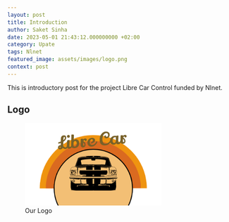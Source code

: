 ```yaml
---
layout: post
title: Introduction
author: Saket Sinha
date: 2023-05-01 21:43:12.000000000 +02:00
category: Upate
tags: Nlnet
featured_image: assets/images/logo.png
context: post
---
```

This is introductory post for the project Libre Car Control funded by Nlnet.

<h2>Logo</h2>
<figure class="aligncenter">
            <a href="assets/images/logo.png"><img src="assets/images/logo.png" alt="Logo" style="max-width:310px;max-height:308px" class="size-full wp-image-1001"/></a>
            <figcaption class="text-center">Our Logo</figcaption>
        </figure>